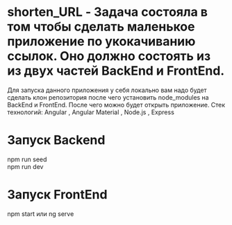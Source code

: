 # shorten_URL - Задача состояла в том чтобы сделать маленькое приложение по укокачиванию ссылок. Оно должно состоять из из двух частей BackEnd и FrontEnd.
Для запуска данного приложения у себя локально вам надо будет сделать клон репозитория после чего установить node_modules на BackEnd и FrontEnd.
После чего можно будет открыть приложение.
Стек технологий: Angular , Angular Material , Node.js , Express
# Запуск Backend
npm run seed  
npm run dev
# Запуск FrontEnd
npm start или ng serve
